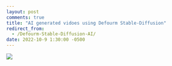 ```yaml
---
layout: post
comments: true
title: "AI generated vidoes using Defourm Stable-Diffusion"
redirect_from:
  - /Defourm-Stable-Diffusion-AI/
date: 2022-10-9 1:30:00 -0500
---
```


<img src="https://im3.ezgif.com/tmp/ezgif-3-d124054ee9.mp4">
